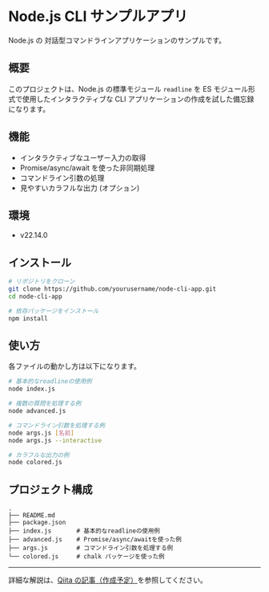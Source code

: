 # Node.js CLI サンプルアプリ

Node.js の 対話型コマンドラインアプリケーションのサンプルです。

## 概要

このプロジェクトは、Node.js の標準モジュール `readline` を ES モジュール形式で使用したインタラクティブな CLI アプリケーションの作成を試した備忘録になります。

## 機能

- インタラクティブなユーザー入力の取得
- Promise/async/await を使った非同期処理
- コマンドライン引数の処理
- 見やすいカラフルな出力 (オプション)

## 環境

- v22.14.0

## インストール

```bash
# リポジトリをクローン
git clone https://github.com/yourusername/node-cli-app.git
cd node-cli-app

# 依存パッケージをインストール
npm install
```

## 使い方

各ファイルの動かし方は以下になります。

```bash
# 基本的なreadlineの使用例
node index.js

# 複数の質問を処理する例
node advanced.js

# コマンドライン引数を処理する例
node args.js [名前]
node args.js --interactive

# カラフルな出力の例
node colored.js
```

## プロジェクト構成

```
.
├── README.md
├── package.json
├── index.js       # 基本的なreadlineの使用例
├── advanced.js    # Promise/async/awaitを使った例
├── args.js        # コマンドライン引数を処理する例
└── colored.js     # chalk パッケージを使った例
```

---

詳細な解説は、[Qiita の記事（作成予定）]()を参照してください。
